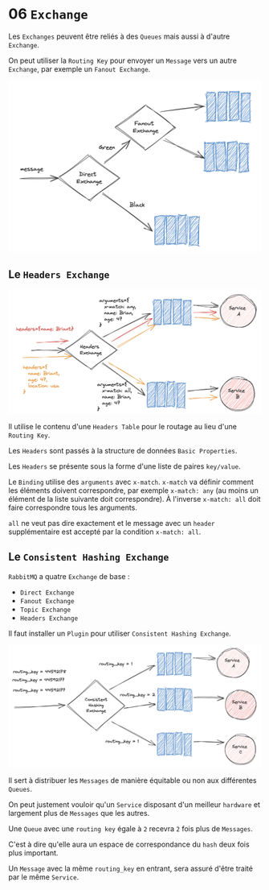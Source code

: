 # 06 `Exchange`

Les `Exchanges` peuvent être reliés à des `Queues` mais aussi à d'autre `Exchange`.

On peut utiliser la `Routing Key` pour envoyer un `Message` vers un autre `Exchange`, par exemple un `Fanout Exchange`.

<img src="assets/two-usage-exchange-fanout-direct-black-green.png" alt="two-usage-exchange-fanout-direct-black-green" />



## Le `Headers Exchange`

<img src="assets/headers-exchange-schema-with-brian.png" alt="headers-exchange-schema-with-brian" />

Il utilise le contenu d'une `Headers Table` pour le routage au lieu d'une `Routing Key`.

Les `Headers` sont passés à la structure de données `Basic Properties`.

Les `Headers` se présente sous la forme d'une liste de paires `key/value`.

Le `Binding` utilise des `arguments` avec `x-match`. `x-match` va définir comment les éléments doivent correspondre, par exemple `x-match: any` (au moins un élément de la liste suivante doit correspondre). À l'inverse `x-match: all` doit faire correspondre tous les arguments.

`all` ne veut pas dire exactement et le message avec un `header` supplémentaire est accepté par la condition `x-match: all`.



## Le `Consistent Hashing Exchange`

`RabbitMQ` a quatre `Exchange` de base :

- `Direct Exchange`
- `Fanout Exchange`
- `Topic Exchange`
- `Headers Exchange`

Il faut installer un `Plugin` pour utiliser `Consistent Hashing Exchange`.

<img src="assets/consistent-header-hashing-exchange-plugin-schema.png" alt="consistent-header-hashing-exchange-plugin-schema" />

Il sert à distribuer les `Messages` de manière équitable ou non aux différentes `Queues`.

On peut justement vouloir qu'un `Service` disposant d'un meilleur `hardware` et largement plus de  `Messages` que les autres.

Une `Queue` avec une `routing key` égale à `2` recevra `2` fois plus de `Messages`.

C'est à dire qu'elle aura un espace de correspondance du `hash` deux fois plus important.

Un `Message` avec la même `routing_key` en entrant, sera assuré d'être traité par le même `Service`.

